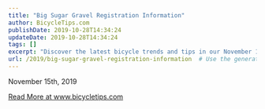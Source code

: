 ```yaml
---
title: "Big Sugar Gravel Registration Information"
author: BicycleTips.com
publishDate: 2019-10-28T14:34:24
updateDate: 2019-10-28T14:34:24
tags: []
excerpt: "Discover the latest bicycle trends and tips in our November 15th, 2019 blog post at www.bicycletips.com. Stay informed and ride smarter!"
url: /2019/big-sugar-gravel-registration-information  # Use the generated URL with year
---
```

<p>November 15th, 2019</p> <a href="https://www.bicycletips.com/tips/aid/53">Read More at www.bicycletips.com</a>

